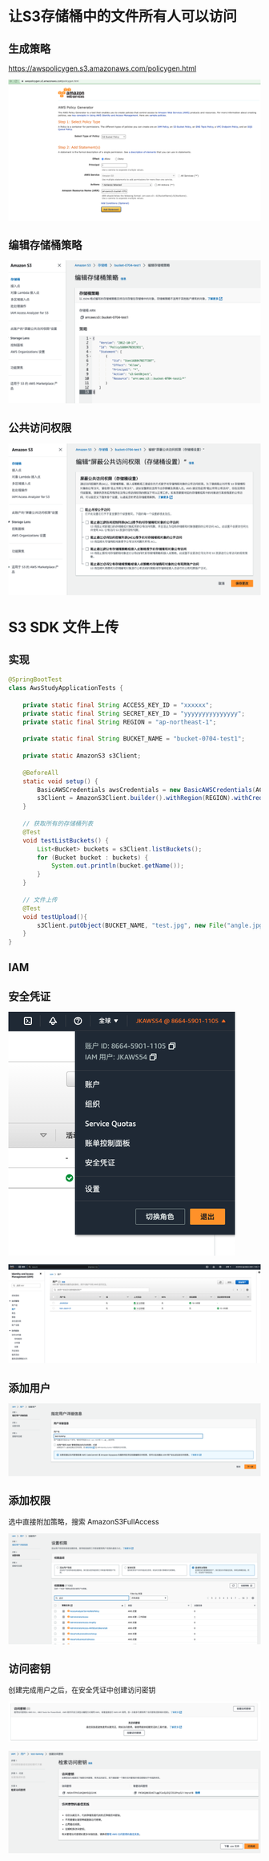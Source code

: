 # 让S3存储桶中的文件所有人可以访问

## 生成策略

https://awspolicygen.s3.amazonaws.com/policygen.html

![生成策略](./images/生成策略.png)

## 编辑存储桶策略

![编辑存储桶策略](./images/编辑存储桶策略.png)

## 公共访问权限

![公共访问权限](./images/公共访问权限.png)



# S3 SDK 文件上传

## 实现

```java
@SpringBootTest
class AwsStudyApplicationTests {

    private static final String ACCESS_KEY_ID = "xxxxxx";
    private static final String SECRET_KEY_ID = "yyyyyyyyyyyyyyy";
    private static final String REGION = "ap-northeast-1";

    private static final String BUCKET_NAME = "bucket-0704-test1";

    private static AmazonS3 s3Client;

    @BeforeAll
    static void setup() {
        BasicAWSCredentials awsCredentials = new BasicAWSCredentials(ACCESS_KEY_ID, SECRET_KEY_ID);
        s3Client = AmazonS3Client.builder().withRegion(REGION).withCredentials(new AWSStaticCredentialsProvider(awsCredentials)).build();
    }

    // 获取所有的存储桶列表
    @Test
    void testListBuckets() {
        List<Bucket> buckets = s3Client.listBuckets();
        for (Bucket bucket : buckets) {
            System.out.println(bucket.getName());
        }
    }

    // 文件上传
    @Test
    void testUpload(){
        s3Client.putObject(BUCKET_NAME, "test.jpg", new File("angle.jpg"));
    }
}
```

## IAM

## 安全凭证

![安全凭证](./images/安全凭证.png)

![IAM](./images/IAM.png)

## 添加用户

![添加用户](./images/添加用户.png)

## 添加权限

选中直接附加策略，搜索 AmazonS3FullAccess

![添加权限](./images/添加权限.png)

## 访问密钥

创建完成用户之后，在安全凭证中创建访问密钥

![访问密钥](./images/创建访问密钥.png)

![获取访问密钥](./images/获取访问密钥.png)

